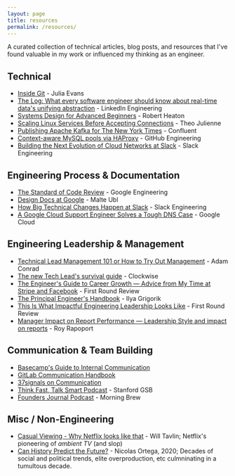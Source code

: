 ```yaml
---
layout: page
title: resources
permalink: /resources/
---
```


A curated collection of technical articles, blog posts, and resources that I've found valuable in my work or influenced my thinking as an engineer.

## Technical

- [Inside Git](https://jvns.ca/blog/2024/01/26/inside-git/) - Julia Evans
- [The Log: What every software engineer should know about real-time data's unifying abstraction](https://engineering.linkedin.com/distributed-systems/log-what-every-software-engineer-should-know-about-real-time-datas-unifying) - LinkedIn Engineering
- [Systems Design for Advanced Beginners](https://robertheaton.com/2020/04/06/systems-design-for-advanced-beginners/) - Robert Heaton
- [Scaling Linux Services Before Accepting Connections](https://theojulienne.io/2020/07/03/scaling-linux-services-before-accepting-connections.html) - Theo Julienne
- [Publishing Apache Kafka for The New York Times](https://www.confluent.io/blog/publishing-apache-kafka-new-york-times/) - Confluent
- [Context-aware MySQL pools via HAProxy](https://github.blog/2016-08-17-context-aware-mysql-pools-via-haproxy/) - GitHub Engineering
- [Building the Next Evolution of Cloud Networks at Slack](https://slack.engineering/building-the-next-evolution-of-cloud-networks-at-slack/) - Slack Engineering

## Engineering Process & Documentation

- [The Standard of Code Review](https://google.github.io/eng-practices/review/reviewer/standard.html) - Google Engineering
- [Design Docs at Google](https://www.industrialempathy.com/posts/design-docs-at-google/) - Malte Ubl
- [How Big Technical Changes Happen at Slack](https://slack.engineering/how-big-technical-changes-happen-at-slack/) - Slack Engineering
- [A Google Cloud Support Engineer Solves a Tough DNS Case](https://cloud.google.com/blog/topics/inside-google-cloud/google-cloud-support-engineer-solves-a-tough-dns-case) - Google Cloud

## Engineering Leadership & Management

- [Technical Lead Management 101 or How to Try Out Management](https://adamconrad.dev/blog/technical-lead-management/) - Adam Conrad
- [The new Tech Lead's survival guide](https://www.getclockwise.com/blog/the-new-tech-leads-survival-guide) - Clockwise
- [The Engineer's Guide to Career Growth — Advice from My Time at Stripe and Facebook](https://firstround.com/review/the-engineers-guide-to-career-growth-advice-from-my-time-at-stripe-and-facebook/) - First Round Review
- [The Principal Engineer's Handbook](https://ilya.grigorik.com/the-principal-engineers-handbook/) - Ilya Grigorik
- [This Is What Impactful Engineering Leadership Looks Like](https://review.firstround.com/this-is-what-impactful-engineering-leadership-looks-like) - First Round Review
- [Manager Impact on Report Performance — Leadership Style and impact on reports](https://medium.com/@royrapoport/manager-impact-on-report-performance-1518e44fd62a) - Roy Rapoport

## Communication & Team Building

- [Basecamp's Guide to Internal Communication](https://basecamp.com/guides/how-we-communicate)
- [GitLab Communication Handbook](https://about.gitlab.com/handbook/communication/)
- [37signals on Communication](https://37signals.com/how-we-communicate)
- [Think Fast, Talk Smart Podcast](https://www.gsb.stanford.edu/business-podcasts/think-fast-talk-smart) - Stanford GSB
- [Founders Journal Podcast](https://foundersjournal.morningbrew.com/) - Morning Brew


## Misc / Non-Engineering

- [Casual Viewing - Why Netflix looks like that](https://www.nplusonemag.com/issue-49/essays/casual-viewing/) - Will Tavlin; Netflix's pioneering of _ambient TV_ (and slop)
- [Can History Predict the Future?](https://www.theatlantic.com/magazine/archive/2020/12/can-history-predict-future/616993/) - Nicolas Ortega, 2020; Decades of social and political trends, elite overproduction, etc culmninating in a tumultous decade.
